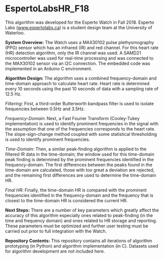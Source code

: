 # EspertoLabsHR_F18
This algorithm was developed for the Esperto Watch in Fall 2018. Esperto Labs (www.espertolabs.ca) is a student design team at the University of Waterloo.


**System Overview:** The Watch uses a MAX30102 pulse plethysmography (PPG) sensor which has an infrared (IR) and red channel. For this heart rate (HR) detection algorithm, only the IR channel was used. A SAMD21 microcontroller was used for real-time processing and was connected to the MAX30102 sensor via an I2C connection. The embedded code was implemented in an Arduino C environment.


**Algorithm Design:** The algorithm uses a combined frequency-domain and time-domain approach to calculate heart rate. Heart rate is determined every 10 seconds using the past 10 seconds of data with a sampling rate of 12.5 Hz.

*Filtering*: First, a third-order Butterworth bandpass filter is used to isolate frequencies between 0.5Hz and 3.5Hz.

*Frequency-Domain*: Next, a Fast Fourier Transform (Cooley-Tukey implementation) is used to identify prominent frequencies in the signal with the assumption that one of the frequencies corresponds to the heart rate. The slope-sign-change method coupled with some statistical thresholding is used to identify prominent frequencies.

*Time-Domain*: Then, a similar peak-finding algorithm is applied to the filtered IR data in the time-domain; the window used for this time-domain peak finding is determined by the prominent frequencies identified in the frequency-domain. The first differences between the peaks found in the time-domain are calculated, those with too great a deviation are rejected, and the remaining first differences are used to determine the time-domain HR.

*Final HR*: Finally, the time-domain HR is compared with the prominent frequencies identified in the frequency-domain and the frequency that is closest to the time-domain HR is considered the current HR.


**Next Steps:** There are a number of key parameters which greatly affect the accuracy of this algorithm especially ones related to peak-finding (in the time and frequency domain) and ones related to HR storage and reporting. These parameters must be optimized and further user testing must be carried out prior to full integration with the Watch.


**Repository Contents:** This repository contains all iterations of algorithm prototyping (in Python) and algorithm implementation (in C). Datasets used for algorithm development are not included here.
